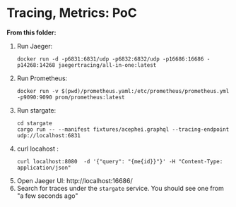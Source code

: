 # Tracing, Metrics: PoC

**From this folder:**

1. Run Jaeger:
   ```shell script
   docker run -d -p6831:6831/udp -p6832:6832/udp -p16686:16686 -p14268:14268 jaegertracing/all-in-one:latest
   ```
1. Run Prometheus:
   ```shell script
   docker run -v $(pwd)/prometheus.yaml:/etc/prometheus/prometheus.yml -p9090:9090 prom/prometheus:latest
   ```
1. Run stargate:
   ```shell script
   cd stargate
   cargo run -- --manifest fixtures/acephei.graphql --tracing-endpoint udp://localhost:6831
   ```
1. curl locahost :
   ```shell script
   curl localhost:8080  -d '{"query": "{me{id}}"}' -H "Content-Type: application/json"
   ```
1. Open Jaeger UI: http://localhost:16686/
1. Search for traces under the `stargate` service. You should see one from "a few seconds ago"
